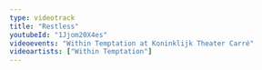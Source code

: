 ```yaml
---
type: videotrack
title: "Restless"
youtubeId: "1Jjom20X4es"
videoevents: "Within Temptation at Koninklijk Theater Carré"
videoartists: ["Within Temptation"]
---
```

